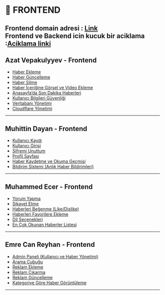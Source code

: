# 🚀 FRONTEND

Frontend domain adresi : [Link](https://frontend2.azatvepakulyyev.workers.dev/)  
Frontend ve Backend icin kucuk bir aciklama :[Aciklama linki](./Kodlar/Aciklama.md)
---

## **Azat Vepakulyyev - Frontend**

- [Haber Ekleme](./Kodlar/Frontend/Azat%20Vepakulyyev/Haber%20ekleme)
- [Haber Güncelleme](./Kodlar/Frontend/Azat%20Vepakulyyev/Haber%20guncelleme/)
- [Haber Silme](./Kodlar/Frontend/Azat%20Vepakulyyev/Haber%20Silme/)
- [Haber İçeriğine Görsel ve Video Ekleme](./Kodlar/Frontend/Azat%20Vepakulyyev/Haber%20Icerigine%20Gorsel%20ve%20video%20ekleme/)
- [Anasayfa’da Son Dakika Haberleri](./Kodlar/Frontend/Azat%20Vepakulyyev/Anasayfa’da%20Son%20Dakika%20Haberleri/)
- [Kullanıcı Bilgileri Güvenliği](./Kodlar/Frontend/Azat%20Vepakulyyev/Kullanici%20bilgileri%20yonetimi)
- [Veritabanı Yönetimi](./Kodlar/Frontend/Azat%20Vepakulyyev/Veritabani%20yonetimi/)
- [Cloudflare Yönetimi](./Kodlar/Frontend/Azat%20Vepakulyyev/Cloudflare%20Yonetimi/)

---

## **Muhittin Dayan - Frontend**

- [Kullanıcı Kaydı](/Kodlar/Frontend/Muhittin%20Dayan/Kullanıcı%20Kaydı)
- [Kullanıcı Girişi](/Kodlar/Frontend/Muhittin%20Dayan/Kullanıcı%20Girişi)
- [Şifremi Unuttum](/Kodlar/Frontend/Muhittin%20Dayan/Şifremi%20Unuttum)
- [Profil Sayfası](/Kodlar/Frontend/Muhittin%20Dayan/Profil%20Sayfası)
- [Haber Kaydetme ve Okuma Geçmişi](/Kodlar/Frontend/Muhittin%20Dayan/Haber%20Kaydetme%20ve%20Okuma%20Geçmişi)
- [Bildirim Sistemi (Anlık Haber Bildirimleri)](/Kodlar/Frontend/Muhittin%20Dayan/Bildirim%20Sistemi%20(Anlık%20Haber%20Bildirimleri))

---

## **Muhammed Ecer - Frontend**

- [Yorum Yapma](Gereksinimler/Kodlar/Frontend/Muhammed%20Ecer/Yorum%20Yapma/)
- [Şikayet Etme](Gereksinimler/Kodlar/Frontend/Muhammed%20Ecer/Şikayet%20Etme/)
- [Haberleri Beğenme (Like/Dislike)](Gereksinimler/Kodlar/Frontend/Muhammed%20Ecer/Haberleri%20Beğenme/)
- [Haberleri Favorilere Ekleme](Gereksinimler/Kodlar/Frontend/Muhammed%20Ecer/Haberleri%20Favorilere%20Ekleme/)
- [Dil Seçenekleri](Gereksinimler/Kodlar/Frontend/Muhammed%20Ecer/Dil%20Seçenekleri/)
- [En Çok Okunan Haberler Listesi](Gereksinimler/Kodlar/Frontend/Muhammed%20Ecer/En%20Çok%20Okunan%20Haberler%20Listesi/)

---

## **Emre Can Reyhan - Frontend**

- [Admin Paneli (Kullanıcı ve Haber Yönetimi)](/Kodlar/Frontend/Emre%20Can%20Reyhan/Admin%20Paneli)
- [Arama Çubuğu](/Kodlar/Frontend/Emre%20Can%20Reyhan/Arama%20Çubuğu)
- [Reklam Ekleme](/Kodlar/Frontend/Emre%20Can%20Reyhan/Reklam%20Ekleme)
- [Reklam Çıkarma](/Kodlar/Frontend/Emre%20Can%20Reyhan/Reklam%20Çıkarma)
- [Reklam Güncelleme](/Kodlar/Frontend/Emre%20Can%20Reyhan/Reklam%20Güncelleme)
- [Kategoriye Göre Haber Görüntüleme](/Kodlar/Frontend/Emre%20Can%20Reyhan/Kategoriye%20Göre%20Haber%20Görüntüleme)

---


